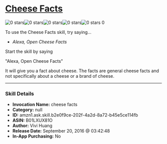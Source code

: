 # [Cheese Facts](http://alexa.amazon.com/#skills/amzn1.ask.skill.b2e0f9ce-202f-4a2d-8a72-b45e5ce114fb)
![0 stars](../../images/ic_star_border_black_18dp_1x.png)![0 stars](../../images/ic_star_border_black_18dp_1x.png)![0 stars](../../images/ic_star_border_black_18dp_1x.png)![0 stars](../../images/ic_star_border_black_18dp_1x.png)![0 stars](../../images/ic_star_border_black_18dp_1x.png) 0

To use the Cheese Facts skill, try saying...

* *Alexa, Open Cheese Facts*

Start the skill by saying 

"Alexa, Open Cheese Facts"

It will give you a fact about cheese. The facts are general cheese facts and not specifically about a cheese or a brand of cheese.

***

### Skill Details

* **Invocation Name:** cheese facts
* **Category:** null
* **ID:** amzn1.ask.skill.b2e0f9ce-202f-4a2d-8a72-b45e5ce114fb
* **ASIN:** B01LXUX81O
* **Author:** Vivi Huang
* **Release Date:** September 20, 2016 @ 03:42:48
* **In-App Purchasing:** No
